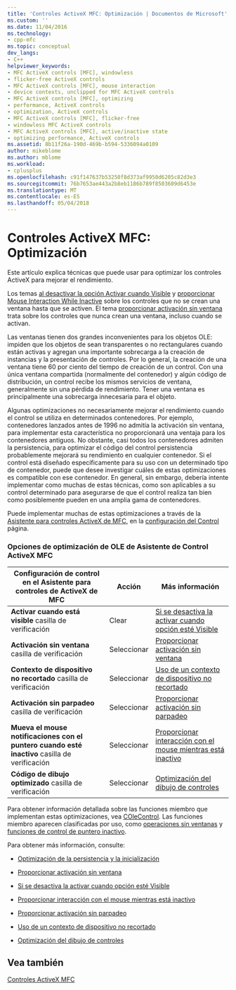 ```yaml
---
title: 'Controles ActiveX MFC: Optimización | Documentos de Microsoft'
ms.custom: ''
ms.date: 11/04/2016
ms.technology:
- cpp-mfc
ms.topic: conceptual
dev_langs:
- C++
helpviewer_keywords:
- MFC ActiveX controls [MFC], windowless
- flicker-free ActiveX controls
- MFC ActiveX controls [MFC], mouse interaction
- device contexts, unclipped for MFC ActiveX controls
- MFC ActiveX controls [MFC], optimizing
- performance, ActiveX controls
- optimization, ActiveX controls
- MFC ActiveX controls [MFC], flicker-free
- windowless MFC ActiveX controls
- MFC ActiveX controls [MFC], active/inactive state
- optimizing performance, ActiveX controls
ms.assetid: 8b11f26a-190d-469b-b594-5336094a0109
author: mikeblome
ms.author: mblome
ms.workload:
- cplusplus
ms.openlocfilehash: c91f147637b53250f8d373af9950d6205c82d3e3
ms.sourcegitcommit: 76b7653ae443a2b8eb1186b789f8503609d6453e
ms.translationtype: MT
ms.contentlocale: es-ES
ms.lasthandoff: 05/04/2018
---
```

# <a name="mfc-activex-controls-optimization"></a>Controles ActiveX MFC: Optimización
Este artículo explica técnicas que puede usar para optimizar los controles ActiveX para mejorar el rendimiento.  
  
 Los temas [al desactivar la opción Activar cuando Visible](../mfc/turning-off-the-activate-when-visible-option.md) y [proporcionar Mouse Interaction While Inactive](../mfc/providing-mouse-interaction-while-inactive.md) sobre los controles que no se crean una ventana hasta que se activen. El tema [proporcionar activación sin ventana](../mfc/providing-windowless-activation.md) trata sobre los controles que nunca crean una ventana, incluso cuando se activan.  
  
 Las ventanas tienen dos grandes inconvenientes para los objetos OLE: impiden que los objetos de sean transparentes o no rectangulares cuando están activas y agregan una importante sobrecarga a la creación de instancias y la presentación de controles. Por lo general, la creación de una ventana tiene 60 por ciento del tiempo de creación de un control. Con una única ventana compartida (normalmente del contenedor) y algún código de distribución, un control recibe los mismos servicios de ventana, generalmente sin una pérdida de rendimiento. Tener una ventana es principalmente una sobrecarga innecesaria para el objeto.  
  
 Algunas optimizaciones no necesariamente mejorar el rendimiento cuando el control se utiliza en determinados contenedores. Por ejemplo, contenedores lanzados antes de 1996 no admitía la activación sin ventana, para implementar esta característica no proporcionará una ventaja para los contenedores antiguos. No obstante, casi todos los contenedores admiten la persistencia, para optimizar el código del control persistencia probablemente mejorará su rendimiento en cualquier contenedor. Si el control está diseñado específicamente para su uso con un determinado tipo de contenedor, puede que desee investigar cuáles de estas optimizaciones es compatible con ese contenedor. En general, sin embargo, debería intente implementar como muchas de estas técnicas, como son aplicables a su control determinado para asegurarse de que el control realiza tan bien como posiblemente pueden en una amplia gama de contenedores.  
  
 Puede implementar muchas de estas optimizaciones a través de la [Asistente para controles ActiveX de MFC](../mfc/reference/mfc-activex-control-wizard.md), en la [configuración del Control](../mfc/reference/control-settings-mfc-activex-control-wizard.md) página.  
  
### <a name="mfc-activex-control-wizard-ole-optimization-options"></a>Opciones de optimización de OLE de Asistente de Control ActiveX MFC  
  
|Configuración de control en el Asistente para controles de ActiveX de MFC|Acción|Más información|  
|-------------------------------------------------------|------------|----------------------|  
|**Activar cuando está visible** casilla de verificación|Clear|[Si se desactiva la activar cuando opción esté Visible](../mfc/turning-off-the-activate-when-visible-option.md)|  
|**Activación sin ventana** casilla de verificación|Seleccionar|[Proporcionar activación sin ventana](../mfc/providing-windowless-activation.md)|  
|**Contexto de dispositivo no recortado** casilla de verificación|Seleccionar|[Uso de un contexto de dispositivo no recortado](../mfc/using-an-unclipped-device-context.md)|  
|**Activación sin parpadeo** casilla de verificación|Seleccionar|[Proporcionar activación sin parpadeo](../mfc/providing-flicker-free-activation.md)|  
|**Mueva el mouse notificaciones con el puntero cuando esté inactivo** casilla de verificación|Seleccionar|[Proporcionar interacción con el mouse mientras está inactivo](../mfc/providing-mouse-interaction-while-inactive.md)|  
|**Código de dibujo optimizado** casilla de verificación|Seleccionar|[Optimización del dibujo de controles](../mfc/optimizing-control-drawing.md)|  
  
 Para obtener información detallada sobre las funciones miembro que implementan estas optimizaciones, vea [COleControl](../mfc/reference/colecontrol-class.md). Las funciones miembro aparecen clasificadas por uso, como [operaciones sin ventanas](http://msdn.microsoft.com/en-us/e9e28f79-9a70-4ae4-a5aa-b3e92f1904df) y [funciones de control de puntero inactivo](http://msdn.microsoft.com/en-us/e9e28f79-9a70-4ae4-a5aa-b3e92f1904df).  
  
 Para obtener más información, consulte:  
  
-   [Optimización de la persistencia y la inicialización](../mfc/optimizing-persistence-and-initialization.md)  
  
-   [Proporcionar activación sin ventana](../mfc/providing-windowless-activation.md)  
  
-   [Si se desactiva la activar cuando opción esté Visible](../mfc/turning-off-the-activate-when-visible-option.md)  
  
-   [Proporcionar interacción con el mouse mientras está inactivo](../mfc/providing-mouse-interaction-while-inactive.md)  
  
-   [Proporcionar activación sin parpadeo](../mfc/providing-flicker-free-activation.md)  
  
-   [Uso de un contexto de dispositivo no recortado](../mfc/using-an-unclipped-device-context.md)  
  
-   [Optimización del dibujo de controles](../mfc/optimizing-control-drawing.md)  
  
## <a name="see-also"></a>Vea también  
 [Controles ActiveX MFC](../mfc/mfc-activex-controls.md)

